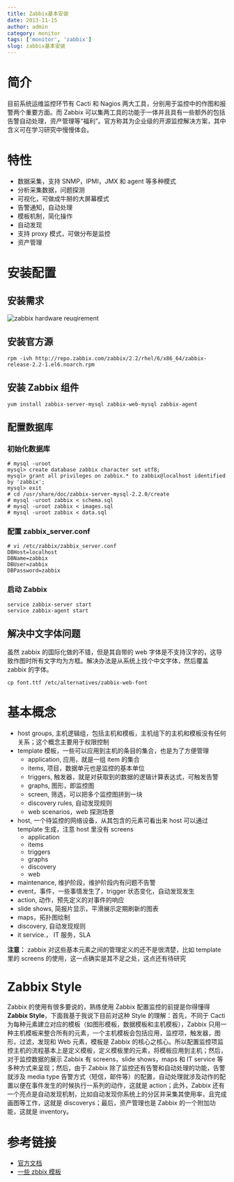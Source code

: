 ```yaml
---
title: Zabbix基本安装
date: 2013-11-15
author: admin
category: monitor
tags: ['monitor', 'zabbix']
slug: zabbix基本安装
---
```


# 简介

目前系统运维监控环节有 Cacti 和 Nagios 两大工具，分别用于监控中的作图和报警两个重要方面。而 Zabbix 可以集两工具的功能于一体并且具有一些额外的包括告警自动处理，资产管理等“福利”。官方称其为企业级的开源监控解决方案，其中含义可在学习研究中慢慢体会。

# 特性

- 数据采集，支持 SNMP，IPMI，JMX 和 agent 等多种模式
- 分析采集数据，问题探测
- 可视化，可做成牛掰的大屏幕模式
- 告警通知，自动处理
- 模板机制，简化操作
- 自动发现
- 支持 proxy 模式，可做分布是监控
- 资产管理

# 安装配置

## 安装需求

![zabbix hardware
reuqirement](/wp-content/uploads/2013/11/zabbix_requirement.jpg)

## 安装官方源

    rpm -ivh http://repo.zabbix.com/zabbix/2.2/rhel/6/x86_64/zabbix-release-2.2-1.el6.noarch.rpm

## 安装 Zabbix 组件

    yum install zabbix-server-mysql zabbix-web-mysql zabbix-agent

## 配置数据库

### 初始化数据库

    # mysql -uroot
    mysql> create database zabbix character set utf8;
    mysql> grant all privileges on zabbix.* to zabbix@localhost identified by 'zabbix';
    mysql> exit
    # cd /usr/share/doc/zabbix-server-mysql-2.2.0/create
    # mysql -uroot zabbix < schema.sql
    # mysql -uroot zabbix < images.sql
    # mysql -uroot zabbix < data.sql

### 配置 zabbix_server.conf

    # vi /etc/zabbix/zabbix_server.conf
    DBHost=localhost
    DBName=zabbix
    DBUser=zabbix
    DBPassword=zabbix

### 启动 Zabbix

    service zabbix-server start
    service zabbix-agent start

## 解决中文字体问题

虽然 zabbix 的国际化做的不错，但是其自带的 web 字体是不支持汉字的，这导致作图时所有文字均为方框。解决办法是从系统上找个中文字体，然后覆盖 zabbix 的字体。

    cp font.ttf /etc/alternatives/zabbix-web-font

# 基本概念

- host groups,
  主机逻辑组，包括主机和模板，主机组下的主机和模板没有任何关系；这个概念主要用于权限控制
- template 模板，一些可以应用到主机的条目的集合，也是为了方便管理
  - application, 应用，就是一组 item 的集合
  - items, 项目，数据单元也是监控的基本单位
  - triggers, 触发器，就是对获取到的数据的逻辑计算表达式，可触发告警
  - graphs, 图形，即监控图
  - screen, 筛选，可以把多个监控图拼到一块
  - discovery rules, 自动发现规则
  - web scenarios，web 探测场景
- host,
  一个待监控的网络设备，从其包含的元素可看出来 host 可以通过 template 生成，注意 host 里没有 screens
  - application
  - items
  - triggers
  - graphs
  - discovery
  - web
- maintenance, 维护阶段，维护阶段内有问题不告警
- event，事件，一些事情发生了，trigger 状态变化，自动发现发生
- action, 动作，预先定义的对事件的响应
- slide shows, 简报片显示，平滑展示定期刷新的图表
- maps，拓扑图绘制
- discovery, 自动发现规则
- it service.， IT 服务，SLA

**注意：**
zabbix 对这些基本元素之间的管理定义的还不是很清楚，比如 template 里的 screens 的使用，这一点确实是其不足之处，这点还有待研究

# Zabbix Style

Zabbix 的使用有很多要说的，熟练使用 Zabbix 配置监控的前提是你得懂得**Zabbix
Style**，下面我基于我说下目前对这种 Style 的理解：首先，不同于 Cacti 为每种元素建立对应的模板（如图形模板，数据模板和主机模板），Zabbix 只用一种主机模板来整合所有的元素，一个主机模板会包括应用，监控项，触发器，图形，过滤，发现和 Web 元素，模板是 Zabbix 的核心之核心。所以配置监控项监控主机的流程基本上是定义模板，定义模板里的元素，将模板应用到主机；然后，对于监控数据的展示 Zabbix 有 screens，slide
shows，maps 和 IT
service 等多种方式来呈现；然后，由于 Zabbix 除了监控还有告警和自动处理的功能，告警就涉及 media
type 告警方式（短信，邮件等）的配置，自动处理就涉及动作的配置以便在事件发生的时候执行一系列的动作，这就是 action；此外，Zabbix 还有一个亮点是自动发现机制，比如自动发现你系统上的分区并采集其使用率，且完成画图等工作，这就是 discoverys；最后，资产管理也是 Zabbix 的一个附加功能，这就是 inventory。

# 参考链接

- [官方文档](https://www.zabbix.com/documentation/2.2/manual)
- [一些 zbbix 模板](https://github.com/jjmartres/Zabbix)
